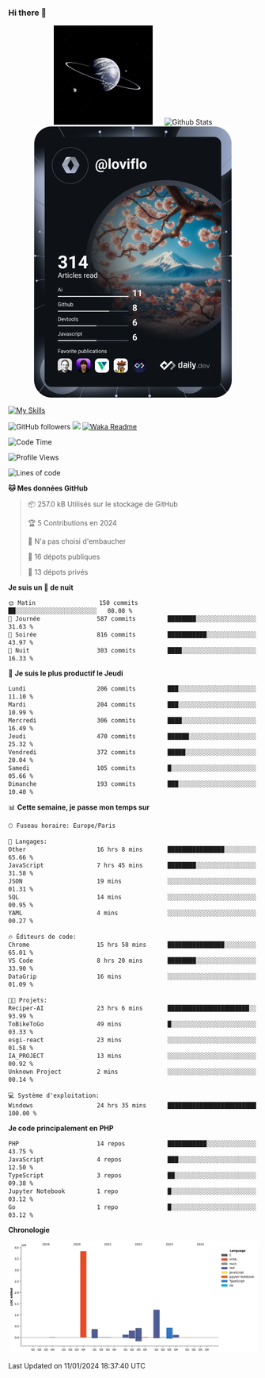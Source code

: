 ### Hi there 👋

<p align="center">
  <img src="https://github.com/Loviflo/Loviflo/blob/main/img/portrait.jpg" alt="Loviflo" height="200" style="margin-right: 20px"/>
  <img src="https://github-readme-stats.vercel.app/api?username=Loviflo&show_icons=true&theme=graywhite" alt="Github Stats" />
  <a href="https://app.daily.dev/loviflo"><img src="https://github.com/loviflo/loviflo/blob/main/devcard.svg" width="400" alt="Loviflo's Dev Card"/></a>
</p>

[![My Skills](https://skillicons.dev/icons?i=php,laravel,symfony,dotnet,cs,nodejs,mysql,postgres,js,ts,html,css,sass,angular,react,electron,docker,webpack,vscode,figma,git,github,gitlab,nginx,postman&perline=5)](https://skillicons.dev)

![GitHub followers](https://img.shields.io/github/followers/Loviflo?label=Follow&style=social)
![](https://visitor-badge.glitch.me/badge?page_id=Loviflo.Loviflo)
[![Waka Readme](https://github.com/Loviflo/Loviflo/actions/workflows/update-stats.yml/badge.svg)](https://github.com/Loviflo/Loviflo/actions/workflows/update-stats.yml)

<!--START_SECTION:waka-->
![Code Time](http://img.shields.io/badge/Code%20Time-1%2C780%20hrs%2053%20mins-blue)

![Profile Views](http://img.shields.io/badge/Vues%20du%20profil-12-blue)

![Lines of code](https://img.shields.io/badge/Depuis%20Hello%20World%2C%20j%27ai%20%C3%A9crit-6.8%20million%20Lignes%20de%20code-blue)

**🐱 Mes données GitHub** 

> 📦 257.0 kB Utilisés sur le stockage de GitHub 
 > 
> 🏆 5 Contributions en 2024
 > 
> 🚫 N'a pas choisi d'embaucher
 > 
> 📜 16 dépots publiques 
 > 
> 🔑 13 dépots privés 
 > 
**Je suis un 🦉 de nuit** 

```text
🌞 Matin                  150 commits         ██░░░░░░░░░░░░░░░░░░░░░░░   08.08 % 
🌆 Journée                587 commits         ████████░░░░░░░░░░░░░░░░░   31.63 % 
🌃 Soirée                 816 commits         ███████████░░░░░░░░░░░░░░   43.97 % 
🌙 Nuit                   303 commits         ████░░░░░░░░░░░░░░░░░░░░░   16.33 % 
```
📅 **Je suis le plus productif le Jeudi** 

```text
Lundi                    206 commits         ███░░░░░░░░░░░░░░░░░░░░░░   11.10 % 
Mardi                    204 commits         ███░░░░░░░░░░░░░░░░░░░░░░   10.99 % 
Mercredi                 306 commits         ████░░░░░░░░░░░░░░░░░░░░░   16.49 % 
Jeudi                    470 commits         ██████░░░░░░░░░░░░░░░░░░░   25.32 % 
Vendredi                 372 commits         █████░░░░░░░░░░░░░░░░░░░░   20.04 % 
Samedi                   105 commits         █░░░░░░░░░░░░░░░░░░░░░░░░   05.66 % 
Dimanche                 193 commits         ███░░░░░░░░░░░░░░░░░░░░░░   10.40 % 
```


📊 **Cette semaine, je passe mon temps sur** 

```text
🕑︎ Fuseau horaire: Europe/Paris

💬 Langages: 
Other                    16 hrs 8 mins       ████████████████░░░░░░░░░   65.66 % 
JavaScript               7 hrs 45 mins       ████████░░░░░░░░░░░░░░░░░   31.58 % 
JSON                     19 mins             ░░░░░░░░░░░░░░░░░░░░░░░░░   01.31 % 
SQL                      14 mins             ░░░░░░░░░░░░░░░░░░░░░░░░░   00.95 % 
YAML                     4 mins              ░░░░░░░░░░░░░░░░░░░░░░░░░   00.27 % 

🔥 Éditeurs de code: 
Chrome                   15 hrs 58 mins      ████████████████░░░░░░░░░   65.01 % 
VS Code                  8 hrs 20 mins       ████████░░░░░░░░░░░░░░░░░   33.90 % 
DataGrip                 16 mins             ░░░░░░░░░░░░░░░░░░░░░░░░░   01.09 % 

🐱‍💻 Projets: 
Reciper-AI               23 hrs 6 mins       ███████████████████████░░   93.99 % 
ToBikeToGo               49 mins             █░░░░░░░░░░░░░░░░░░░░░░░░   03.33 % 
esgi-react               23 mins             ░░░░░░░░░░░░░░░░░░░░░░░░░   01.58 % 
IA_PROJECT               13 mins             ░░░░░░░░░░░░░░░░░░░░░░░░░   00.92 % 
Unknown Project          2 mins              ░░░░░░░░░░░░░░░░░░░░░░░░░   00.14 % 

💻 Système d'exploitation: 
Windows                  24 hrs 35 mins      █████████████████████████   100.00 % 
```

**Je code principalement en PHP** 

```text
PHP                      14 repos            ███████████░░░░░░░░░░░░░░   43.75 % 
JavaScript               4 repos             ███░░░░░░░░░░░░░░░░░░░░░░   12.50 % 
TypeScript               3 repos             ██░░░░░░░░░░░░░░░░░░░░░░░   09.38 % 
Jupyter Notebook         1 repo              █░░░░░░░░░░░░░░░░░░░░░░░░   03.12 % 
Go                       1 repo              █░░░░░░░░░░░░░░░░░░░░░░░░   03.12 % 
```



**Chronologie**

![Lines of Code chart](https://raw.githubusercontent.com/Loviflo/Loviflo/main/assets/bar_graph.png)


 Last Updated on 11/01/2024 18:37:40 UTC
<!--END_SECTION:waka-->
